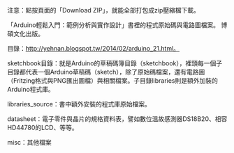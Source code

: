 注意：點按頁面的「Download ZIP」，就能全部打包成zip壓縮檔下載。

「Arduino輕鬆入門：範例分析與實作設計」書裡的程式原始碼與電路圖檔案。
博碩文化出版。

目錄：http://yehnan.blogspot.tw/2014/02/arduino_21.html。

sketchbook目錄：就是Arduino的草稿碼簿目錄（sketchbook），裡頭每一個子目錄都代表一個Arduino草稿碼（sketch），除了原始碼檔案，還有電路圖（Fritzing格式與PNG匯出圖檔）與相關檔案。子目錄libraries則是額外加裝的Arduino程式庫。

libraries_source：書中額外安裝的程式庫原始檔案。

datasheet：電子零件與晶片的規格資料表，譬如數位溫故感測器DS18B20、相容HD44780的LCD、等等。

misc：其他檔案
